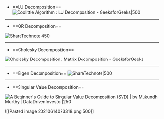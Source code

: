 - ==LU Decomposition==
![Doolittle Algorithm : LU Decomposition - GeeksforGeeks|500](https://media.geeksforgeeks.org/wp-content/uploads/matrix2-1.png)

---
- ==QR Decomposition==

![ShareTechnote|450](http://www.sharetechnote.com/image/EngMath_Matrix_QRDecomposition_02.png)

---
- ==Cholesky Decomposition==

![Cholesky Decomposition : Matrix Decomposition - GeeksforGeeks](https://encrypted-tbn0.gstatic.com/images?q=tbn:ANd9GcSBgUQDQete-No-rMEtgBPQLzTKvWSr_DYcjxHzRa2db7vAa5Dxy255lguewfkMGBM6Dtc&usqp=CAU)

---
- ==Eigen Decomposition==
![ShareTechnote|500](http://www.sharetechnote.com/image/EngMath_Matrix_EigenDecomposition_02.png)

---
- ==Singular Value Decomposition==

![A Beginner&#39;s Guide to Singular Value Decomposition (SVD) | by Mukundh  Murthy | DataDrivenInvestor|250](https://miro.medium.com/max/894/1*XNWUlrQJXGeoCDqUMd0iUA.png)

![[Pasted image 20210614023318.png|500]]